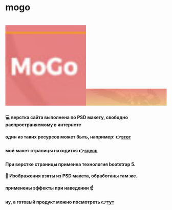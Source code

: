 # mogo
# <img src="img/logo.jpg" width="50%"><img src="img/slide2.jpg" width="50%">
#### 💻 верстка сайта выполнена по PSD макету, свободно распространяемому в интернете <br>
#### один из таких ресурсов может быть, например: 👉[этот](http://psd-html-css.ru/shablony/besplatnye-psd-makety)
#### мой макет страницы находится 👉[здесь](https://cloud.mail.ru/public/ai9Q/YbZZEFCuK)
#### При верстке страницы применеа технология bootstrap 5.
#### 🚢 Изображения взяты из PSD макета, обработаны там же.
#### применены эффекты при наведении ☝️
#### ну, а готовый продукт можно посмотреть 👉[тут](https://dhl-service.github.io/index.html)
